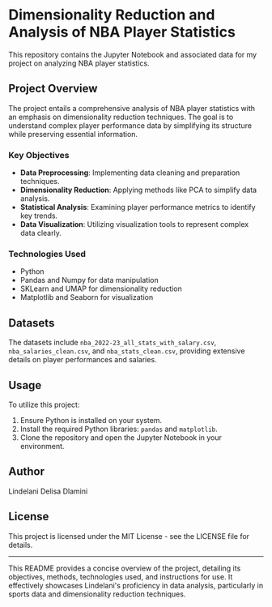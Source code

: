# Dimensionality Reduction and Analysis of NBA Player Statistics

This repository contains the Jupyter Notebook and associated data for my project on analyzing NBA player statistics.

## Project Overview

The project entails a comprehensive analysis of NBA player statistics with an emphasis on dimensionality reduction techniques. The goal is to understand complex player performance data by simplifying its structure while preserving essential information.

### Key Objectives
- **Data Preprocessing**: Implementing data cleaning and preparation techniques.
- **Dimensionality Reduction**: Applying methods like PCA to simplify data analysis.
- **Statistical Analysis**: Examining player performance metrics to identify key trends.
- **Data Visualization**: Utilizing visualization tools to represent complex data clearly.

### Technologies Used
- Python
- Pandas and Numpy for data manipulation
- SKLearn and UMAP for dimensionality reduction
- Matplotlib and Seaborn for visualization

## Datasets

The datasets include `nba_2022-23_all_stats_with_salary.csv`, `nba_salaries_clean.csv`, and `nba_stats_clean.csv`, providing extensive details on player performances and salaries.

## Usage

To utilize this project:
1. Ensure Python is installed on your system.
2. Install the required Python libraries: `pandas` and `matplotlib`.
3. Clone the repository and open the Jupyter Notebook in your environment.

## Author
Lindelani Delisa Dlamini

## License
This project is licensed under the MIT License - see the LICENSE file for details.

---

This README provides a concise overview of the project, detailing its objectives, methods, technologies used, and instructions for use. It effectively showcases Lindelani's proficiency in data analysis, particularly in sports data and dimensionality reduction techniques.
